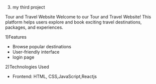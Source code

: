 3) my third project 

Tour and Travel Website
Welcome to our Tour and Travel Website! This platform helps users explore and book exciting travel destinations, packages, and experiences.

1)Features
- Browse popular destinations
- User-friendly interface
- login page 


2)Technologies Used
- Frontend: HTML, CSS,JavaScript,Reactjs
